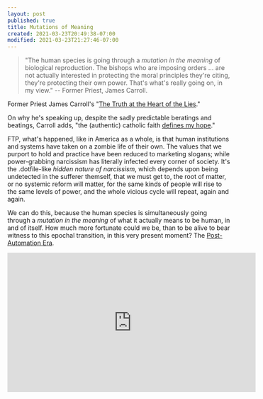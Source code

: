 ```yaml
---
layout: post
published: true
title: Mutations of Meaning
created: 2021-03-23T20:49:38-07:00
modified: 2021-03-23T21:27:46-07:00
---
```


> "The human species is going through a _mutation in the meaning_ of biological reproduction. The bishops who are imposing orders ... are not actually interested in protecting the moral principles they're citing, they're protecting their own power. That's what's really going on, in my view." -- Former Priest, James Carroll.

Former Priest James Carroll's "[The Truth at the Heart of the Lies](https://www.goodreads.com/book/show/54061762-the-truth-at-the-heart-of-the-lie)."

On why he's speaking up, despite the sadly predictable beratings and beatings, Carroll adds, "the (authentic) catholic faith [defines my hope](https://youtu.be/464bg-DkPC814m40s)."

FTP, what's happened, like in America as a whole, is that human institutions and systems have taken on a zombie life of their own. The values that we purport to hold and practice have been reduced to marketing slogans; while power-grabbing narcissism has literally infected every corner of society. It's the .dotfile-like _hidden nature of narcissism_, which depends upon being undetected in the sufferer themself, that we must get to, the root of matter, or no systemic reform will matter, for the same kinds of people will rise to the same levels of power, and the whole vicious cycle will repeat, again and again.

We can do this, because the human species is simultaneously going through a _mutation in the meaning_ of what it actually means to be human, in and of itself. How much more fortunate could we be, than to be alive to bear witness to this epochal transition, in this very present moment? The [Post-Automation Era](https://PostAutomationEra.com).

<div class="embed-container"><iframe width="560" height="315" src="https://youtu.be/464bg-DkPC8" title="YouTube video player" frameborder="0" allow="accelerometer; autoplay; clipboard-write; encrypted-media; gyroscope; picture-in-picture" allowfullscreen></iframe></div>
